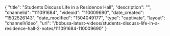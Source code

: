 {
    "title": "Students Discuss Life in a Residence Hall",
    "description": "",
    "channelid": "111091684",
    "videoid": "110009690",
    "date_created": "1502526143",
    "date_modified": "1504049177",
    "type": "captivate",
    "layout": "channelVideo",
    "url": "\/bbbusa-latest-videos\/students-discuss-life-in-a-residence-hall-2-notes\/111091684-110009690"
}